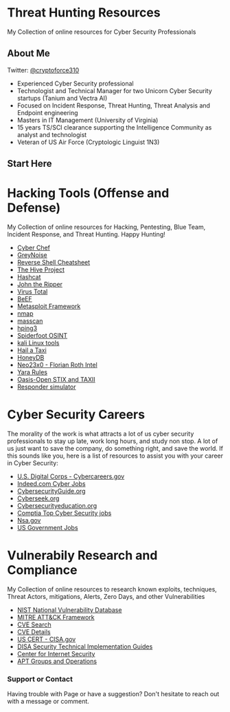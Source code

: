 # Threat Hunting Resources
My Collection of online resources for Cyber Security Professionals

## About Me
Twitter: [@cryptoforce310](https://twitter.com/cryptoforce310)
- Experienced Cyber Security professional
- Technologist and Technical Manager for two Unicorn Cyber Security startups (Tanium and Vectra AI)
- Focused on Incident Response, Threat Hunting, Threat Analysis and Endpoint engineering
- Masters in IT Management (University of Virginia)
- 15 years TS/SCI clearance supporting the Intelligence Community as analyst and technologist
- Veteran of US Air Force (Cryptologic Linguist 1N3) 


## Start Here 

# Hacking Tools (Offense and Defense)
My Collection of online resources for Hacking, Pentesting, Blue Team, Incident Response, and Threat Hunting.  Happy Hunting! 

- [Cyber Chef](https://gchq.github.io/CyberChef/)
- [GreyNoise](https://www.greynoise.io/)
- [Reverse Shell Cheatsheet](https://pentestmonkey.net/cheat-sheet/shells/reverse-shell-cheat-sheet)
- [The Hive Project](https://thehive-project.org/)
- [Hashcat](https://hashcat.net/hashcat/)
- [John the Ripper](https://openwall.com/john/)
- [Virus Total](https://www.virustotal.com)
- [BeEF](https://beefproject.com)
- [Metasploit Framework](https://www.metasploit.com)
- [nmap](https://nmap.org)
- [masscan](https://github.com/robertdavidgraham/masscan)
- [hping3](http://www.hping.org)
- [Spiderfoot OSINT](https://www.spiderfoot.net/)
- [kali Linux tools](https://www.kali.org)
- [Hail a Taxi](http://hailataxii.com/)
- [HoneyDB](https://riskdiscovery.com/honeydb/)
- [Neo23x0 - Florian Roth Intel](https://github.com/Neo23x0/signature-base)
- [Yara Rules](https://github.com/Yara-Rules/rules)
- [Oasis-Open STIX and TAXII](https://oasis-open.github.io/cti-documentation/)
- [Responder simulator](https://github.com/SpiderLabs/Responder)


# Cyber Security Careers
The morality of the work is what attracts a lot of us cyber security professionals to stay up late, work long hours, and study non stop.  A lot of us just want to save the company, do something right, and save the world.  If this sounds like you, here is a list of resources to assist you with your career in Cyber Security:

- [U.S. Digital Corps - Cybercareers.gov](https://www.cybercareers.gov/)
- [Indeed.com Cyber Jobs](https://www.indeed.com/q-Cyber-Security-jobs.html?vjk=564b96a76d8b29be)
- [CybersecurityGuide.org](https://cybersecurityguide.org/careers/)
- [Cyberseek.org](https://www.cyberseek.org/pathway.html)
- [Cybersecurityeducation.org](https://www.cybersecurityeducation.org/careers/)
- [Comptia Top Cyber Security jobs](https://www.comptia.org/blog/the-top-9-jobs-in-cybersecurity)
- [Nsa.gov](https://www.nsa.gov/careers/)
- [US Government Jobs](https://www.usajobs.gov/)


# Vulnerabily Research and Compliance 
My Collection of online resources to research known exploits, techniques, Threat Actors, mitigations, Alerts, Zero Days, and other Vulnerabilities 

- [NIST National Vulnerability Database](https://nvd.nist.gov/vuln)
- [MITRE ATT&CK Framework](https://attack.mitre.org/)
- [CVE Search](https://cve.mitre.org/cve/search_cve_list.html)
- [CVE Details](https://www.cvedetails.com/)
- [US CERT - CISA.gov](https://www.cisa.gov/uscert/ncas)
- [DISA Security Technical Implementation Guides](https://public.cyber.mil/stigs/)
- [Center for Internet Security](https://www.cisecurity.org/)
- [APT Groups and Operations](https://docs.google.com/spreadsheets/d/1H9_xaxQHpWaa4O_Son4Gx0YOIzlcBWMsdvePFX68EKU/edit#gid=1864660085)


### Support or Contact

Having trouble with Page or have a suggestion?  Don't hesitate to reach out with a message or comment. 
